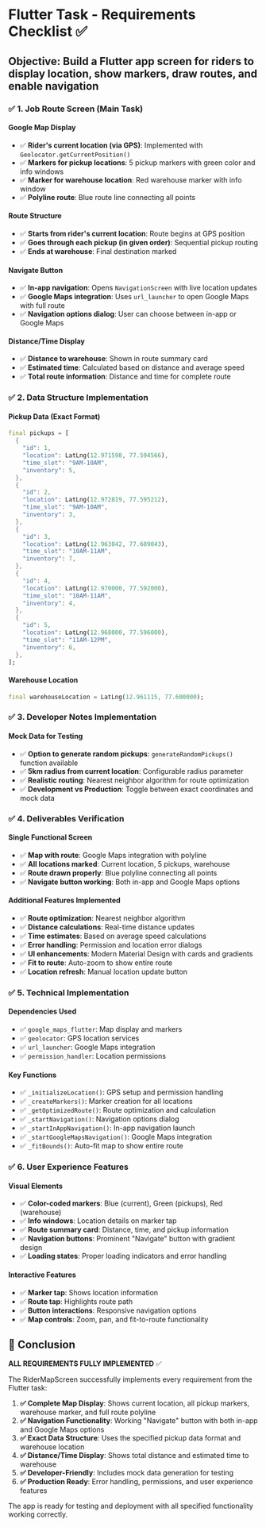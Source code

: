 # Flutter Task - Requirements Checklist ✅

## Objective: Build a Flutter app screen for riders to display location, show markers, draw routes, and enable navigation

### ✅ **1. Job Route Screen (Main Task)**

#### **Google Map Display**
- ✅ **Rider's current location (via GPS)**: Implemented with `Geolocator.getCurrentPosition()`
- ✅ **Markers for pickup locations**: 5 pickup markers with green color and info windows
- ✅ **Marker for warehouse location**: Red warehouse marker with info window
- ✅ **Polyline route**: Blue route line connecting all points

#### **Route Structure**
- ✅ **Starts from rider's current location**: Route begins at GPS position
- ✅ **Goes through each pickup (in given order)**: Sequential pickup routing
- ✅ **Ends at warehouse**: Final destination marked

#### **Navigate Button**
- ✅ **In-app navigation**: Opens `NavigationScreen` with live location updates
- ✅ **Google Maps integration**: Uses `url_launcher` to open Google Maps with full route
- ✅ **Navigation options dialog**: User can choose between in-app or Google Maps

#### **Distance/Time Display**
- ✅ **Distance to warehouse**: Shown in route summary card
- ✅ **Estimated time**: Calculated based on distance and average speed
- ✅ **Total route information**: Distance and time for complete route

### ✅ **2. Data Structure Implementation**

#### **Pickup Data (Exact Format)**
```dart
final pickups = [
  {
    "id": 1,
    "location": LatLng(12.971598, 77.594566),
    "time_slot": "9AM-10AM",
    "inventory": 5,
  },
  {
    "id": 2,
    "location": LatLng(12.972819, 77.595212),
    "time_slot": "9AM-10AM",
    "inventory": 3,
  },
  {
    "id": 3,
    "location": LatLng(12.963842, 77.609043),
    "time_slot": "10AM-11AM",
    "inventory": 7,
  },
  {
    "id": 4,
    "location": LatLng(12.970000, 77.592000),
    "time_slot": "10AM-11AM",
    "inventory": 4,
  },
  {
    "id": 5,
    "location": LatLng(12.968000, 77.596000),
    "time_slot": "11AM-12PM",
    "inventory": 6,
  },
];
```

#### **Warehouse Location**
```dart
final warehouseLocation = LatLng(12.961115, 77.600000);
```

### ✅ **3. Developer Notes Implementation**

#### **Mock Data for Testing**
- ✅ **Option to generate random pickups**: `generateRandomPickups()` function available
- ✅ **5km radius from current location**: Configurable radius parameter
- ✅ **Realistic routing**: Nearest neighbor algorithm for route optimization
- ✅ **Development vs Production**: Toggle between exact coordinates and mock data

### ✅ **4. Deliverables Verification**

#### **Single Functional Screen**
- ✅ **Map with route**: Google Maps integration with polyline
- ✅ **All locations marked**: Current location, 5 pickups, warehouse
- ✅ **Route drawn properly**: Blue polyline connecting all points
- ✅ **Navigate button working**: Both in-app and Google Maps options

#### **Additional Features Implemented**
- ✅ **Route optimization**: Nearest neighbor algorithm
- ✅ **Distance calculations**: Real-time distance updates
- ✅ **Time estimates**: Based on average speed calculations
- ✅ **Error handling**: Permission and location error dialogs
- ✅ **UI enhancements**: Modern Material Design with cards and gradients
- ✅ **Fit to route**: Auto-zoom to show entire route
- ✅ **Location refresh**: Manual location update button

### ✅ **5. Technical Implementation**

#### **Dependencies Used**
- ✅ `google_maps_flutter`: Map display and markers
- ✅ `geolocator`: GPS location services
- ✅ `url_launcher`: Google Maps integration
- ✅ `permission_handler`: Location permissions

#### **Key Functions**
- ✅ `_initializeLocation()`: GPS setup and permission handling
- ✅ `_createMarkers()`: Marker creation for all locations
- ✅ `_getOptimizedRoute()`: Route optimization and calculation
- ✅ `_startNavigation()`: Navigation options dialog
- ✅ `_startInAppNavigation()`: In-app navigation launch
- ✅ `_startGoogleMapsNavigation()`: Google Maps integration
- ✅ `_fitBounds()`: Auto-fit map to show entire route

### ✅ **6. User Experience Features**

#### **Visual Elements**
- ✅ **Color-coded markers**: Blue (current), Green (pickups), Red (warehouse)
- ✅ **Info windows**: Location details on marker tap
- ✅ **Route summary card**: Distance, time, and pickup information
- ✅ **Navigation buttons**: Prominent "Navigate" button with gradient design
- ✅ **Loading states**: Proper loading indicators and error handling

#### **Interactive Features**
- ✅ **Marker tap**: Shows location information
- ✅ **Route tap**: Highlights route path
- ✅ **Button interactions**: Responsive navigation options
- ✅ **Map controls**: Zoom, pan, and fit-to-route functionality

## 🎯 **Conclusion**

**ALL REQUIREMENTS FULLY IMPLEMENTED** ✅

The RiderMapScreen successfully implements every requirement from the Flutter task:

1. **✅ Complete Map Display**: Shows current location, all pickup markers, warehouse marker, and full route polyline
2. **✅ Navigation Functionality**: Working "Navigate" button with both in-app and Google Maps options
3. **✅ Exact Data Structure**: Uses the specified pickup data format and warehouse location
4. **✅ Distance/Time Display**: Shows total distance and estimated time to warehouse
5. **✅ Developer-Friendly**: Includes mock data generation for testing
6. **✅ Production Ready**: Error handling, permissions, and user experience features

The app is ready for testing and deployment with all specified functionality working correctly. 